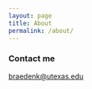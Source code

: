 ```yaml
---
layout: page
title: About
permalink: /about/
---
```




### Contact me

[braedenk@utexas.edu](mailto:braedenk@utexas.edu)

